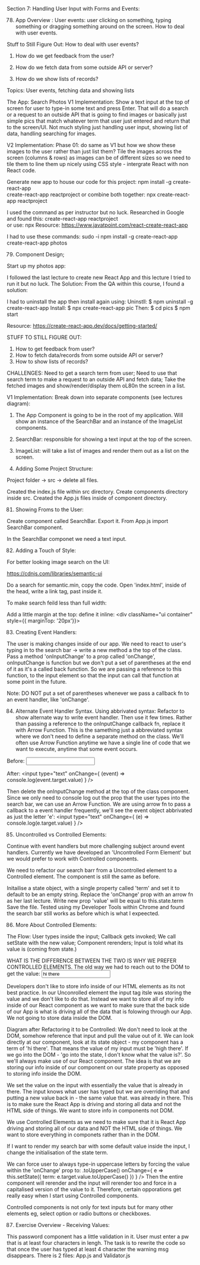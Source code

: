 Section 7: Handling User Input with Forms and Events:

78. App Overview :
User events: user clicking on something, typing something or dragging something around on the screen. How to deal with user events.

Stuff to Still Figure Out:
How to deal with user events?

1. How do we get feedback from the user?

2. How do we fetch data from some outside API or server?

3. How do we show lists of records?

Topics:
User events, fetching data and showing lists

The App: Search Photos
V1 Implementation:
Show a text input at the top of screen for user to type-in some text and press Enter. That will do a search or a request to an outside API that is going to find images or basically just simple pics that match whatever term that user just entered and return that to the screen/UI. Not much styling just handling user input, showing list of data, handling searching for images.

V2 Implementation:
Phase 01: do same as V1 but how we show these images to the user rather than just list them?
Tile the images across the screen (columns & rows) as images can be of different sizes so we need to tile them to line them up nicely using CSS style - intergrate React with non React code.

Generate new app to house our code for this project:
    npm install -g create-react-app  
    create-react-app reactproject 
    or combine both together: npx create-react-app reactproject  

I used the command as per instructor but no luck. Researched in Google and found this:
    create-react-app reactproject  
    or use: npx
Resource: https://www.javatpoint.com/react-create-react-app

I had to use these commands:
    sudo -i
        npm install -g create-react-app
            create-react-app photos


79. Component Design;

Start up my photos app:

I followed the last lecture to create new React App and this lecture I tried to run it but no luck. The Solution:
From the QA within this course, I found a solution:

I had to uninstall the app then install again using:
Uninstll:
    $ npm uninstall -g create-react-app
Install:
    $ npx create-react-app pic
Then:
    $ cd pics
    $ npm start

Resource: 
https://create-react-app.dev/docs/getting-started/

STUFF TO STILL FIGURE OUT:
1. How to get feedback from user?
2. How to fetch data/records from some outside API or server?
3. How to show lists of records?

CHALLENGES:
Need to get a search term from user;
Need to use that search term to make a request to an outside API and fetch data;
Take the fetched images and show/render/display them oL80n the screen in a list.

V1 Implementation:
Break down into separate components (see lectures diagram):
1. The App Component is going to be in the root of my application. Will show an instance of the SearchBar and an instance of the ImageList components.
2. SearchBar: responsible for showing a text input at the top of the screen.
3. ImageList: will take a list of images and render them out as a list on the screen.

80. Adding Some Project Structure:

Project folder -> src -> delete all files.

Created the index.js file within src directory.
Create components directory inside src.
Created the App.js files inside of component directory.

81. Showing Froms to the User:

Create component called SearchBar. Export it. From App.js import SearchBar component.

In the SearchBar componet we need a text input.

82. Adding a Touch of Style:

For better looking image search on the UI:

https://cdnjs.com/libraries/semantic-ui

Do a search for semantic.min, copy the code. Open 'index.html', inside of the head, write a link tag, past inside it.

To make search feild less than full width:
        <div className="ui container">


Add a little margin at the top: define it inline:
            <div className="ui container" style={{ marginTop: '20px'}}>

83. Creating Event Handlers:

The user is making changes inside of our app.
We need to react to user's typing in to the search bar -> write a new method a the top of the class.
Pass a method 'onInputChange' to a prop called 'onChange', onInputChange is function but we don't put a set of parentheses at the end of it as it's a called back function. So we are passing a reference to this function, to the input element so that the input can call that function at some point in the future. 

Note: DO NOT put a set of parentheses whenever we pass a callback fn to an event handler, like 'onChange'.

84. Alternate Event Handler Syntax.
Using abbrivated syntax:
Refactor to show alternate way to write event handler. Then use it few times.
Rather than passing a reference to the onInputChange callback fn, replace it with Arrow Function. This is the samething just a abbreviated syntax where we don't need to define a separate method on the class.
We'll often use Arrow Function anytime we have a single line of code that we want to execute, anytime that some event occurs.

Before:
                    <input type="text" onChange={this.onInputChange} />


After:
                    <input type="text" onChange={ (event) => console.log(event.target.value) } />

 Then delete the onInputChange method at the top of the class component. Since we only need to console log out the prop that the user types into the search bar, we can use an Arrow Function.
We are using arrow fn to pass a callback to a event handler frequently, we'll see the event object abbrivated as just the letter 'e':
                        <input type="text" onChange={ (e) => console.log(e.target.value) } />

85. Uncontrolled vs Controlled Elements:

Continue with event handlers but more challenging subject around event handlers. 
Currently we have developed an 'Uncontrolled Form Element' but we would prefer to work with Controlled components.

We need to refactor our search barr from a Uncontrolled element to a Controlled element. The component is still the same as before.

Initailise a state object, with a single property called 'term' and set it to default to be an empty string.
Replace the 'onChange' prop with an arrow fn as her last lecture.
 Write new prop 'value' will be equal to this.state.term
Save the file.
Tested using my Developer Tools within Chrome and found the search bar still works as before which is what I expeected.

86. More About Controlled Elements:

The Flow:
User types inside the input;
Callback gets invoked;
We call setState with the new value;
Component rerenders;
Input is told what its value is (coming from state.)

WHAT IS THE DIFFERENCE BETWEEN THE TWO IS WHY WE PREFER CONTROLLED ELEMENTS.
The old way we had to reach out to the DOM to get the value:
    <input value="hi there" />

Developers don't like to store info inside of our HTML elements as its not best practice. In our Unconrolled element the input tag itsle was storing the value and we don't like to do that.
Instead we want to store all of my info inside of our React component as we want to make sure that the back side of our App is what is driving all of the data that is folowing through our App.
We not going to store data inside the DOM.

Diagram after Refactoring it to be Controlled:
We don't need to look at the DOM, somehow reference that input and pull the value out of it. We can look directly at our component, look at its state object - my component has a term of 'hi there'.
That means the value of my input must be 'high there'. If we go into the DOM - 'go into the state, I don't know what the value is?'. So we'll always make use of our React component.
The idea is that we are storing our info inside of our component on our state property as opposed to storing info inside the DOM.

We set the value on the input with essentially the value that is already in there. The input knows what user has typed but we are overriding that and putting a new value back in - the same value that.
was already in there. This is to make sure the React App is driving and storing all data and not the HTML side of things. We want to store info in components not DOM.

We use Controlled Elements as we need to make sure that it is React App driving and storing all of our data and NOT the HTML side of things. We want to store everything in componets rather than in the DOM.

If I want to render my search bar with some default value inside the input, I change the initialisation of the state term.

We can force user to always type-in uppercase letters by forcing the value within the 'onChange' prop to: .toUpperCase()
                        onChange={ e => this.setState({ term: e.target.value.toUpperCase() }) } />
Then the entire component will rerender and the input will rerender too and force in a capitalised version of the value to it. Therefore, certain opporations get really easy when I start using Controlled components.                     

Controlled components is not only for text inputs but for many other elements eg, select option or radio buttons or checkboxes.

87. Exercise Overview - Receiving Values:

This password component has a little validation in it.
User must enter a pw that is at least four characters in lengh.
The task is to rewrite the code so that once the user has typed at least 4 character the warning msg disappears.
There is 2 files: App.js and Validator.js












